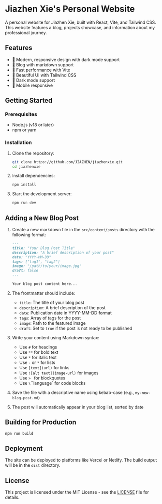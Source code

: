 # Jiazhen Xie's Personal Website

A personal website for Jiazhen Xie, built with React, Vite, and Tailwind CSS. This website features a blog, projects showcase, and information about my professional journey.

## Features

- 🎨 Modern, responsive design with dark mode support
- 📝 Blog with markdown support
- 🚀 Fast performance with Vite
- 🎨 Beautiful UI with Tailwind CSS
- 🌙 Dark mode support
- 📱 Mobile responsive

## Getting Started

### Prerequisites

- Node.js (v18 or later)
- npm or yarn

### Installation

1. Clone the repository:

   ```bash
   git clone https://github.com/JIAZHEN/jiazhenxie.git
   cd jiazhenxie
   ```

2. Install dependencies:

   ```bash
   npm install
   ```

3. Start the development server:

   ```bash
   npm run dev
   ```

## Adding a New Blog Post

1. Create a new markdown file in the `src/content/posts` directory with the following format:

   ```markdown
   ---
   title: "Your Blog Post Title"
   description: "A brief description of your post"
   date: "YYYY-MM-DD"
   tags: ["tag1", "tag2"]
   image: "/path/to/your/image.jpg"
   draft: false
   ---

   Your blog post content here...
   ```

2. The frontmatter should include:

   - `title`: The title of your blog post
   - `description`: A brief description of the post
   - `date`: Publication date in YYYY-MM-DD format
   - `tags`: Array of tags for the post
   - `image`: Path to the featured image
   - `draft`: Set to `true` if the post is not ready to be published

3. Write your content using Markdown syntax:

   - Use `#` for headings
   - Use `**` for bold text
   - Use `*` for italic text
   - Use `-` or `*` for lists
   - Use `[text](url)` for links
   - Use `![alt text](image-url)` for images
   - Use `> ` for blockquotes
   - Use `\`\`\`language` for code blocks

4. Save the file with a descriptive name using kebab-case (e.g., `my-new-blog-post.md`)

5. The post will automatically appear in your blog list, sorted by date

## Building for Production

```bash
npm run build
```

## Deployment

The site can be deployed to platforms like Vercel or Netlify. The build output will be in the `dist` directory.

## License

This project is licensed under the MIT License - see the [LICENSE](LICENSE) file for details.
